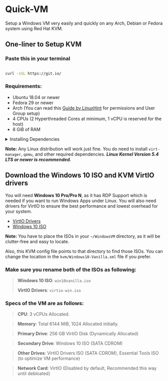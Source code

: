 # Quick-VM
Setup a Windows VM very easily and quickly on any Arch, Debian or Fedora system using Red Hat KVM. 

## One-liner to Setup KVM
### Paste this in your terminal

```bash

curl -sSL https://git.io/

```

### Requirements:
 
  - Ubuntu 18.04 or newer
  - Fedora 29 or newer
  - Arch (You can read this [Guide by LinuxHint](https://linuxhint.com/install_configure_kvm_archlinux) for permissions and User Group setup)
  - 4 CPUs (2 Hyperthreaded Cores at minimum, 1 vCPU is reserved for the host)
  - 8 GiB of RAM 

<p>
<details>
<summary>Installing Dependencies</summary>
 
<br>
 
### Make sure your CPU Supports KVM.

```bash



### Install Qemu, Virt-Manager, Libvirt and other dependencies depending on your distro.
 Secondly, you must install KVM and the Virtual Machine Manager. By installing `virt-manager`, you will get everything you need for your distribution:
 
 ```bash
 
 # Debian & Ubuntu based ditros 
 sudo apt install -y qemu qemu-kvm libvirt-daemon libvirt-clients bridge-utils virt-manager
``` 

 ```bash
 # Fedora based ditros  
 sudo dnf -y install bridge-utils libvirt virt-install qemu-kvm
``` 

```bash
 # Arch based ditros 
 sudo pacman -S --noconfirm virt-manager qemu vde2 ebtables dnsmasq ridge-utils openbsd-netcat
```

### After installing the dependencies, make sure you enable libvirtd.service
```bash
 # Enable Libvirt Service
 sudo systemctl enable --now libvirtd
 ```
 
<br> 
</details>
</p>
 
 
**Note:** Any Linux distribution will work just fine. You do need to install `virt-manager`, `qemu`, and other required dependencies. ***Linux Kernel Version 5.4 LTS or newer is recommended.*** 

 
 ## Download the Windows 10 ISO and KVM VirtIO drivers
 You will need **Windows 10 Pro/Pro N**, as it has RDP Support which is needed if you want to run Windows Apps under Linux. You will also need drivers for VirtIO to ensure the best performance and lowest overhead for your system.
 
- [VirtIO Drivers](https://fedorapeople.org/groups/virt/virtio-win/direct-downloads/stable-virtio/virtio-win.iso)
- [Windows 10 ISO](https://www.microsoft.com/en-us/software-download/windows10ISO)

**Note:** You have to place the ISOs in your `~/WindowsVM` directory, as it will be clutter-free and easy to locate. 

Also, this KVM config file points to that directory to find those ISOs. You can change the location in the `kvm/Windows10-Vanilla.xml` file if you prefer.

### Make sure you rename both of the ISOs as following:

> **Windows 10 ISO**: `win10vanilla.iso`
>
> **VirtIO Drivers**: `virtio-win.iso`

### Specs of the VM are as follows:

>**CPU**: 3 vCPUs Allocated.

>**Memory**: Total 6144 MiB, 1024 Allocated initially.

>**Primary Drive**: 256 GB VirtIO Disk (Dynamically Allocated)

>**Secondary Drive**: Windows 10 ISO (SATA CDROM)

>**Other Drives**: VirtIO Drivers ISO (SATA CDROM), Essential Tools ISO (to optimize VM performance)

>**Network Card**: VirtIO (Disabled by default, Recommended this way until debloated)



